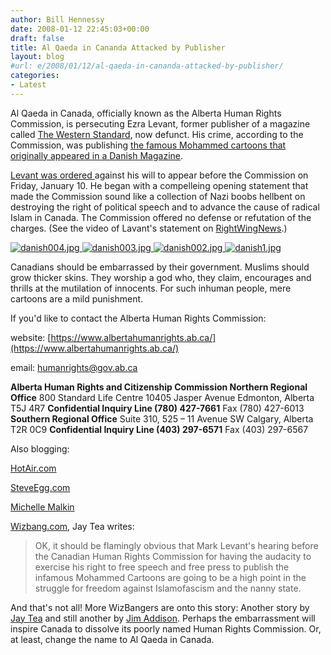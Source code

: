 ```yaml
---
author: Bill Hennessy
date: 2008-01-12 22:45:03+00:00
draft: false
title: Al Qaeda in Cananda Attacked by Publisher
layout: blog
#url: e/2008/01/12/al-qaeda-in-cananda-attacked-by-publisher/
categories:
- Latest
---
```


Al Qaeda in Canada, officially known as the Alberta Human Rights Commission, is persecuting Ezra Levant, former publisher of a magazine called [The Western Standard](https://westernstandard.blogs.com/shotgun/2006/03/western_standar.html), now defunct.  His crime, according to the Commission, was publishing [the famous Mohammed cartoons that originally appeared in a Danish Magazine](https://www.zombietime.com/mohammed_image_archive/jyllands-posten_cartoons/).

[Levant was ordered ](https://www.canada.com/topics/news/story.html?id=6edbee05-bec3-46c0-aa22-f16cf3f0acb1&k=90175)against his will to appear before the Commission on Friday, January 10.  He began with a compelleing opening statement that made the Commission sound like a collection of Nazi boobs hellbent on destroying the right of political speech and to advance the cause of radical Islam in Canada.  The Commission offered no defense or refutation of the charges.  (See the video of Lavant's statement on [RightWingNews](https://www.canada.com/topics/news/story.html?id=6edbee05-bec3-46c0-aa22-f16cf3f0acb1&k=90175).)

[![danish004.jpg](https://hennessysview.com/wp-content/uploads/2008/01/danish004.thumbnail.jpg)
](https://hennessysview.com/wp-content/uploads/2008/01/danish004.jpg)[![danish003.jpg](https://hennessysview.com/wp-content/uploads/2008/01/danish003.thumbnail.jpg)
](https://hennessysview.com/wp-content/uploads/2008/01/danish003.jpg)[![danish002.jpg](https://hennessysview.com/wp-content/uploads/2008/01/danish002.thumbnail.jpg)
](https://hennessysview.com/wp-content/uploads/2008/01/danish002.jpg)[![danish1.jpg](https://hennessysview.com/wp-content/uploads/2008/01/danish1.thumbnail.jpg)
](https://hennessysview.com/wp-content/uploads/2008/01/danish1.jpg)

Canadians should be embarrassed by their government.  Muslims should grow thicker skins.  They worship a god who, they claim, encourages and thrills at the mutilation of innocents.  For such inhuman people, mere cartoons are a mild punishment.

If you'd like to contact the Alberta Human Rights Commission:

website:  [https://www.albertahumanrights.ab.ca/](https://www.albertahumanrights.ab.ca/)

email:   [humanrights@gov.ab.ca](mailto:humanrights@gov.ab.ca)

**Alberta Human Rights and Citizenship Commission
Northern Regional Office**
800 Standard Life Centre
10405 Jasper Avenue
Edmonton, Alberta  T5J 4R7
**Confidential Inquiry Line (780) 427-7661**
Fax (780) 427-6013 **Southern Regional Office**
Suite 310, 525 – 11 Avenue SW
Calgary, Alberta  T2R 0C9
**Confidential Inquiry Line (403) 297-6571**
Fax (403) 297-6567 

Also blogging:[](https://hotair.com/archives/2008/01/12/canadas-star-chamber-quizzes-ezra-levant-over-the-mohammed-cartoons/)

[HotAir.com](https://hotair.com/archives/2008/01/12/canadas-star-chamber-quizzes-ezra-levant-over-the-mohammed-cartoons/)[](https://norunnyeggs.com/2008/01/free-speech-is-dead-in-canada/)

[SteveEgg.com](https://norunnyeggs.com/2008/01/free-speech-is-dead-in-canada/)

[Michelle Malkin](https://michellemalkin.com/2008/01/13/sunday-morning-meditation/)

[Wizbang.com](https://wizbangblog.com/content/2008/01/13/oy-canada-the-levant-inquisition.php), Jay Tea writes:


> OK, it should be flamingly obvious that Mark Levant's hearing before the Canadian Human Rights Commission for having the audacity to exercise his right to free speech and free press to publish the infamous Mohammed Cartoons are going to be a high point in the struggle for freedom against Islamofascism and the nanny state.


And that's not all!  More WizBangers are onto this story:  Another story by [Jay Tea](https://wizbangblog.com/content/2008/01/13/the-biffli-rule.php) and still another by [Jim Addison](https://wizbangblog.com/content/2008/01/13/o-canada-puhleeze.php).  Perhaps the embarrassment will inspire Canada to dissolve its poorly named Human Rights Commission.  Or, at least, change the name to Al Qaeda in Canada.
